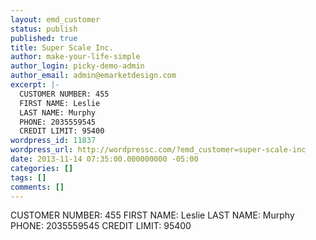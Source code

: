 ```yaml
---
layout: emd_customer
status: publish
published: true
title: Super Scale Inc.
author: make-your-life-simple
author_login: picky-demo-admin
author_email: admin@emarketdesign.com
excerpt: |-
  CUSTOMER NUMBER: 455
  FIRST NAME: Leslie
  LAST NAME: Murphy
  PHONE: 2035559545
  CREDIT LIMIT: 95400
wordpress_id: 11837
wordpress_url: http://wordpressc.com/?emd_customer=super-scale-inc
date: 2013-11-14 07:35:00.000000000 -05:00
categories: []
tags: []
comments: []
---
```

CUSTOMER NUMBER: 455
FIRST NAME: Leslie
LAST NAME: Murphy
PHONE: 2035559545
CREDIT LIMIT: 95400
